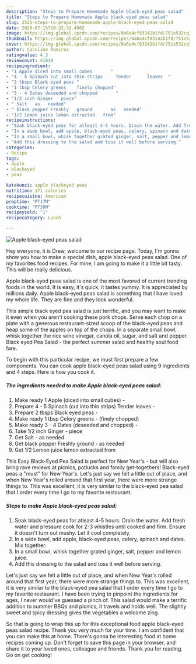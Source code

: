 ```yaml
---
description: "Steps to Prepare Homemade Apple black-eyed peas salad"
title: "Steps to Prepare Homemade Apple black-eyed peas salad"
slug: 2525-steps-to-prepare-homemade-apple-black-eyed-peas-salad
date: 2020-07-15T20:32:32.498Z
image: https://img-global.cpcdn.com/recipes/0a6a4cf83142b1fd/751x532cq70/apple-black-eyed-peas-salad-recipe-main-photo.jpg
thumbnail: https://img-global.cpcdn.com/recipes/0a6a4cf83142b1fd/751x532cq70/apple-black-eyed-peas-salad-recipe-main-photo.jpg
cover: https://img-global.cpcdn.com/recipes/0a6a4cf83142b1fd/751x532cq70/apple-black-eyed-peas-salad-recipe-main-photo.jpg
author: Caroline Ramirez
ratingvalue: 4.3
reviewcount: 41819
recipeingredient:
- "1 Apple diced into small cubes       "
- "4 - 5 Spinach cut into thin strips     Tender      leaves  "
- "2 tbsps Black eyed peas "
- "1 tbsp Celery greens    finely chopped"
- "3 - 4 Dates deseeded and chopped       "
- "1/2 inch Ginger   piece"
- " Salt   as   needed"
- " black pepper Freshly   ground       as   needed"
- "1/2 Lemon juice lemon extracted   from"
recipeinstructions:
- "Soak black-eyed peas for atleast 4-5 hours. Drain the water. Add fresh water and pressure cook for 2-3 whistles until cooked and firm. Ensure it doesn&#39;t turn out mushy. Let it cool completely."
- "In a wide bowl, add apple, black-eyed peas, celery, spinach and dates. Mix together."
- "In a small bowl, whisk together grated ginger, salt, pepper and lemon juice."
- "Add this dressing to the salad and toss it well before serving."
categories:
- Recipe
tags:
- apple
- blackeyed
- peas

katakunci: apple blackeyed peas 
nutrition: 171 calories
recipecuisine: American
preptime: "PT17M"
cooktime: "PT38M"
recipeyield: "1"
recipecategory: Lunch

---
```



![Apple black-eyed peas salad](https://img-global.cpcdn.com/recipes/0a6a4cf83142b1fd/751x532cq70/apple-black-eyed-peas-salad-recipe-main-photo.jpg)

Hey everyone, it is Drew, welcome to our recipe page. Today, I'm gonna show you how to make a special dish, apple black-eyed peas salad. One of my favorites food recipes. For mine, I am going to make it a little bit tasty. This will be really delicious.

Apple black-eyed peas salad is one of the most favored of current trending foods in the world. It is easy, it's quick, it tastes yummy. It is appreciated by millions daily. Apple black-eyed peas salad is something that I have loved my whole life. They are fine and they look wonderful.

This simple black eyed pea salad is just terrific, and you may want to make it even when you aren&#39;t cooking these pork chops. Serve each chop on a plate with a generous restaurant-sized scoop of the black-eyed peas and heap some of the apples on top of the chops. In a separate small bowl, whisk together the rice wine vinegar, canola oil, sugar, and salt and pepper. Black eyed Pea Salad - the perfect summer salad and healthy soul food fare.


To begin with this particular recipe, we must first prepare a few components. You can cook apple black-eyed peas salad using 9 ingredients and 4 steps. Here is how you cook it.

<!--inarticleads1-->

##### The ingredients needed to make Apple black-eyed peas salad:

1. Make ready 1 Apple (diced into small cubes)       -
1. Prepare 4 - 5 Spinach (cut into thin strips)     Tender      leaves  -
1. Prepare 2 tbsps Black eyed peas -
1. Make ready 1 tbsp Celery greens  -  (finely chopped)
1. Make ready 3 - 4 Dates (deseeded and chopped)       -
1. Take 1/2 inch Ginger -  piece
1. Get  Salt -  as   needed
1. Get  black pepper Freshly   ground     -  as   needed
1. Get 1/2 Lemon juice lemon extracted   from


This Easy Black-Eyed Pea Salad is perfect for New Year&#39;s - but will also bring rave reviews at picnics, potlucks and family get-togethers! Black-eyed peas a &#34;must&#34; for New Year&#39;s. Let&#39;s just say we felt a little out of place, and when New Year&#39;s rolled around that first year, there were more strange things to. This was excellent, it is very similar to the black-eyed pea salad that I order every time I go to my favorite restaurant. 

<!--inarticleads2-->

##### Steps to make Apple black-eyed peas salad:

1. Soak black-eyed peas for atleast 4-5 hours. Drain the water. Add fresh water and pressure cook for 2-3 whistles until cooked and firm. Ensure it doesn&#39;t turn out mushy. Let it cool completely.
1. In a wide bowl, add apple, black-eyed peas, celery, spinach and dates. Mix together.
1. In a small bowl, whisk together grated ginger, salt, pepper and lemon juice.
1. Add this dressing to the salad and toss it well before serving.


Let&#39;s just say we felt a little out of place, and when New Year&#39;s rolled around that first year, there were more strange things to. This was excellent, it is very similar to the black-eyed pea salad that I order every time I go to my favorite restaurant. I have been trying to pinpoint the ingredients for ages, I never would&#39;ve guessed a pinch of. This salad would make a terrific addition to summer BBQs and picnics, it travels and holds well. The slightly sweet and spicy dressing gives the vegetables a welcome zing. 

So that is going to wrap this up for this exceptional food apple black-eyed peas salad recipe. Thank you very much for your time. I am confident that you can make this at home. There's gonna be interesting food at home recipes coming up. Don't forget to save this page in your browser, and share it to your loved ones, colleague and friends. Thank you for reading. Go on get cooking!
